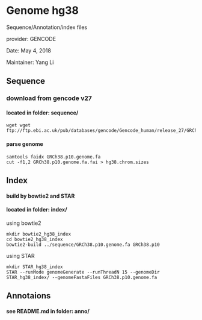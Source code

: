 # Genome hg38

Sequence/Annotation/index files

provider: GENCODE

Date: May 4, 2018

Maintainer: Yang Li

## Sequence
### download from gencode v27
#### located in folder: sequence/

```
wget wget ftp://ftp.ebi.ac.uk/pub/databases/gencode/Gencode_human/release_27/GRCh38.p10.genome.fa.gz
```

#### parse genome

```
samtools faidx GRCh38.p10.genome.fa
cut -f1,2 GRCh38.p10.genome.fa.fai > hg38.chrom.sizes
```

## Index 
#### build by bowtie2 and STAR
#### located in folder: index/

using bowtie2

```
mkdir bowtie2_hg38_index
cd bowtie2_hg38_index
bowtie2-build ../sequence/GRCh38.p10.genome.fa GRCh38.p10
```

using STAR

```
mkdir STAR_hg38_index
STAR --runMode genomeGenerate --runThreadN 15 --genomeDir STAR_hg38_index/ --genomeFastaFiles GRCh38.p10.genome.fa
```

## Annotaions
#### see README.md in folder: anno/
